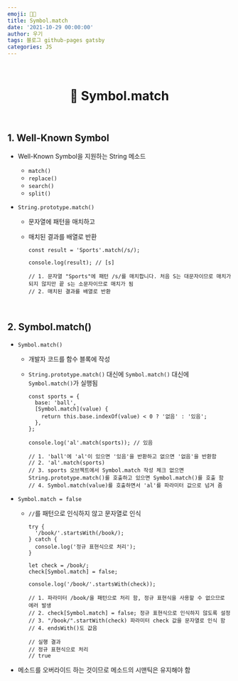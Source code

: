 ```yaml
---
emoji: 👨‍💻
title: Symbol.match
date: '2021-10-29 00:00:00'
author: 우기
tags: 블로그 github-pages gatsby
categories: JS
---
```


<br>

<h1 align="center">
  👋 Symbol.match
</h1>

<br>

## 1. Well-Known Symbol

- Well-Known Symbol을 지원하는 String 메소드

  - `match()`
  - `replace()`
  - `search()`
  - `split()`

- `String.prototype.match()`

  - 문자열에 패턴을 매치하고
  - 매치된 결과를 배열로 반환

    ```tsx
    const result = 'Sports'.match(/s/);

    console.log(result); // [s]

    // 1. 문자열 "Sports"에 패턴 /s/를 매치합니다. 처음 S는 대문자이므로 매치가 되지 않지만 끝 s는 소문자이므로 매치가 됨
    // 2. 매치된 결과를 배열로 반환
    ```

<br>

## 2. Symbol.match()

- `Symbol.match()`

  - 개발자 코드를 함수 블록에 작성
  - `String.prototype.match()` 대신에 `Symbol.match()` 대신에 `Symbol.match()`가 실행됨

    ```tsx
    const sports = {
      base: 'ball',
      [Symbol.match](value) {
        return this.base.indexOf(value) < 0 ? '없음' : '있음';
      },
    };

    console.log('al'.match(sports)); // 있음

    // 1. 'ball'에 'al'이 있으면 '있음'을 반환하고 없으면 '없음'을 반환함
    // 2. 'al'.match(sports)
    // 3. sports 오브젝트에서 Symbol.match 작성 체크 없으면 String.prototype.match()를 호출하고 있으면 Symbol.match()를 호출 함
    // 4. Symbol.match(value)를 호출하면서 'al'를 파라미터 값으로 넘겨 줌
    ```

- `Symbol.match = false`

  - `//`를 패턴으로 인식하지 않고 문자열로 인식

    ```tsx
    try {
      '/book/'.startsWith(/book/);
    } catch {
      console.log('정규 표현식으로 처리');
    }

    let check = /book/;
    check[Symbol.match] = false;

    console.log('/book/'.startsWith(check));

    // 1. 파라미터 /book/을 패턴으로 처리 함, 정규 표현식을 사용할 수 없으므로 에러 발생
    // 2. check[Symbol.match] = false; 정규 표현식으로 인식하지 않도록 설정
    // 3. "/book/".startWith(check) 파라미터 check 값을 문자열로 인식 함
    // 4. endsWith()도 값음

    // 실행 결과
    // 정규 표현식으로 처리
    // true
    ```

- 메소드를 오버라이드 하는 것이므로 메소드의 시맨틱은 유지해야 함

```toc

```

